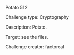  Potato
 512

 Challenge type: Cryptography

 Description: Potato.

 Target: see the files.

 Challenge creator: factoreal

